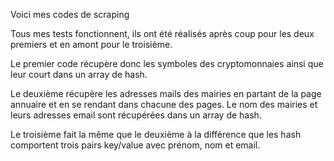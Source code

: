 Voici mes codes de scraping

Tous mes tests fonctionnent, ils ont été réalisés après coup pour les deux premiers et en amont pour le troisième.

Le premier code récupère donc les symboles des cryptomonnaies ainsi que leur court dans un array de hash.

Le deuxième récupère les adresses mails des mairies en partant de la page annuaire et en se rendant dans chacune des pages. Le nom des mairies et leurs adresses email sont récupérées dans un array de hash.

Le troisième fait la même que le deuxième à la différence que les hash comportent trois pairs key/value avec prénom, nom et email.

